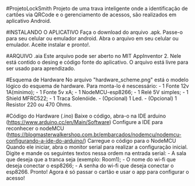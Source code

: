 #ProjetoLockSmith
Projeto de uma trava inteligente onde a identificação de cartões via QRCode e o gerenciamento de acessos, são realizados em aplicativo Android.

#INSTALANDO O APLICATIVO
Faça o download do arquivo .apk. Passe-o para seu celular ou emulador android. Abra o arquivo em seu celular ou emulador. Aceite instalar e pronto!.

#ARQUIVO .aia
Este arquivo pode ser aberto no MIT AppInventor 2. Nele está contido o desing e código fonte do aplicativo. O arquivo está livre para ser usado para aprendizado.

#Esquema de Hardware
No arquivo "hardware_scheme.png" está o modelo lógico do esquema de hardware. Para monta-lo é nescessário: - 1 Fonte 12v 1A(mínimo); - 1 Fonte 5v xA; - 1 NodeMCU-esp8266; - 1 Relé 5V simples; - 1 Shield MFRC522; - 1 Traca Solenóide. - (Opcional) 1 Led. - (Opcional) 1 Resistor 220 ou 470 Ohms.

#Código do Hardware (.ino)
Baixe o código, abra-o na IDE arduino (https://www.arduino.cc/en/Main/Software) Configure a IDE para reconhecer o nodeMCU (https://blogmasterwalkershop.com.br/embarcados/nodemcu/nodemcu-configurando-a-ide-do-arduino/) Carregue o código para o NodeMCU Quando ele iniciar, abra o monitor serial para realizar a configuração inicial. Digite e mande os seguintes textos nessa ordem na entrada serial: - A sala que deseja que a tranca seja (exemplo: Room1); - O nome do wi-fi que deseja conectar o esp8266; - A senha do wi-fi que deseja conectar o esp8266. Pronto! Agora é só passar o cartão e usar o app para configurar o acesso!
